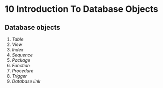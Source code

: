 # 10 Introduction To Database Objects

## Database objects
1. _Table_
2. _View_
3. _Index_
4. _Sequence_
5. _Package_
6. _Function_
7. _Procedure_
8. _Trigger_
9. _Database_ _link_
